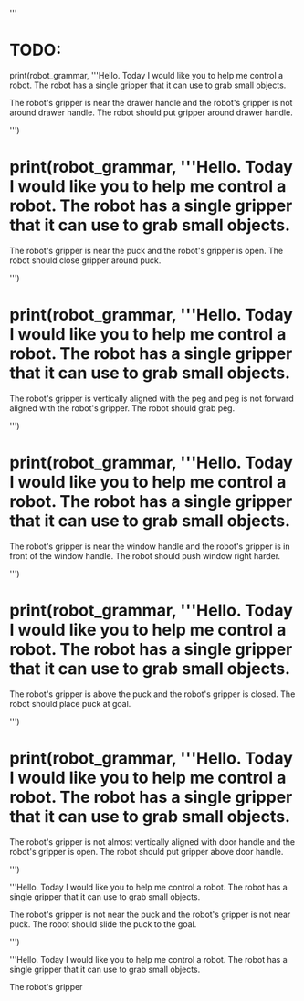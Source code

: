 
    
'''

# TODO:

print(robot_grammar, '''Hello. Today I would like you to help me control a robot. The robot has a single gripper that it can use to grab small objects.

The robot's gripper is near the drawer handle and the robot's gripper is not around drawer handle. The robot should put gripper around drawer handle.
    
''')

# print(robot_grammar, '''Hello. Today I would like you to help me control a robot. The robot has a single gripper that it can use to grab small objects.

The robot's gripper is near the puck and the robot's gripper is open. The robot should close gripper around puck.
    
''')


# print(robot_grammar, '''Hello. Today I would like you to help me control a robot. The robot has a single gripper that it can use to grab small objects.

The robot's gripper is vertically aligned with the peg and peg is not forward aligned with the robot's gripper. The robot should grab peg.
    
''')


# print(robot_grammar, '''Hello. Today I would like you to help me control a robot. The robot has a single gripper that it can use to grab small objects.

The robot's gripper is near the window handle and the robot's gripper is in front of the window handle. The robot should push window right harder.
    
''')


# print(robot_grammar, '''Hello. Today I would like you to help me control a robot. The robot has a single gripper that it can use to grab small objects.

The robot's gripper is above the puck and the robot's gripper is closed. The robot should place puck at goal.
    
''')

# print(robot_grammar, '''Hello. Today I would like you to help me control a robot. The robot has a single gripper that it can use to grab small objects.

The robot's gripper is not almost vertically aligned with door handle and the robot's gripper is open. The robot should put gripper above door handle.
    
''')



'''Hello. Today I would like you to help me control a robot. The robot has a single gripper that it can use to grab small objects.

The robot's gripper is not near the puck and the robot's gripper is not near puck. The robot should slide the puck to the goal.
    
''')

'''Hello. Today I would like you to help me control a robot. The robot has a single gripper that it can use to grab small objects.

The robot's gripper